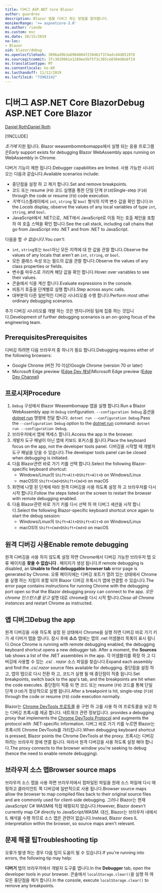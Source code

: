 ```yaml
---
title: 디버그 ASP.NET Core Blazor
author: guardrex
description: Blazor 앱을 디버그 하는 방법을 알아봅니다.
monikerRange: '>= aspnetcore-3.0'
ms.author: riande
ms.custom: mvc
ms.date: 10/15/2019
no-loc:
- Blazor
uid: blazor/debug
ms.openlocfilehash: 3096ad9b3a6904804f239d61f374adcd4d851978
ms.sourcegitcommit: 3fc3020961e1289ee5bf5f3c365ce8304d8ebf19
ms.translationtype: MT
ms.contentlocale: ko-KR
ms.lasthandoff: 11/12/2019
ms.locfileid: "73963142"
---
```

# <a name="debug-aspnet-core-opno-locblazor"></a><span data-ttu-id="8e235-103">디버그 ASP.NET Core Blazor</span><span class="sxs-lookup"><span data-stu-id="8e235-103">Debug ASP.NET Core Blazor</span></span>

[<span data-ttu-id="8e235-104">Daniel Roth</span><span class="sxs-lookup"><span data-stu-id="8e235-104">Daniel Roth</span></span>](https://github.com/danroth27)

[!INCLUDE[](~/includes/blazorwasm-preview-notice.md)]

<span data-ttu-id="8e235-105">*조기에* 지원 됩니다. Blazor weasembommbomapps에서 실행 되는 응용 프로그램은</span><span class="sxs-lookup"><span data-stu-id="8e235-105">*Early* support exists for debugging Blazor WebAssembly apps running on WebAssembly in Chrome.</span></span>

<span data-ttu-id="8e235-106">디버거 기능이 제한 됩니다.</span><span class="sxs-lookup"><span data-stu-id="8e235-106">Debugger capabilities are limited.</span></span> <span data-ttu-id="8e235-107">사용 가능한 시나리오는 다음과 같습니다.</span><span class="sxs-lookup"><span data-stu-id="8e235-107">Available scenarios include:</span></span>

* <span data-ttu-id="8e235-108">중단점을 설정 하 고 제거 합니다.</span><span class="sxs-lookup"><span data-stu-id="8e235-108">Set and remove breakpoints.</span></span>
* <span data-ttu-id="8e235-109">코드 또는 resume (`F8`) 코드 실행을 통한 단일 단계 (`F10`)</span><span class="sxs-lookup"><span data-stu-id="8e235-109">Single-step (`F10`) through the code or resume (`F8`) code execution.</span></span>
* <span data-ttu-id="8e235-110">*지역* 디스플레이에서 `int`, `string` 및 `bool` 형식의 지역 변수 값을 확인 합니다.</span><span class="sxs-lookup"><span data-stu-id="8e235-110">In the *Locals* display, observe the values of any local variables of type `int`, `string`, and `bool`.</span></span>
* <span data-ttu-id="8e235-111">JavaScript에서 .NET으로, .NET에서 JavaScript로 이동 하는 호출 체인을 포함 하 여 호출 스택을 확인 합니다.</span><span class="sxs-lookup"><span data-stu-id="8e235-111">See the call stack, including call chains that go from JavaScript into .NET and from .NET to JavaScript.</span></span>

<span data-ttu-id="8e235-112">다음을 할 *수 없습니다*.</span><span class="sxs-lookup"><span data-stu-id="8e235-112">You *can't*:</span></span>

* <span data-ttu-id="8e235-113">`int`, `string`또는 `bool`아닌 모든 지역에 대 한 값을 관찰 합니다.</span><span class="sxs-lookup"><span data-stu-id="8e235-113">Observe the values of any locals that aren't an `int`, `string`, or `bool`.</span></span>
* <span data-ttu-id="8e235-114">모든 클래스 속성 또는 필드의 값을 관찰 합니다.</span><span class="sxs-lookup"><span data-stu-id="8e235-114">Observe the values of any class properties or fields.</span></span>
* <span data-ttu-id="8e235-115">변수를 마우스로 가리켜 해당 값을 확인 합니다.</span><span class="sxs-lookup"><span data-stu-id="8e235-115">Hover over variables to see their values.</span></span>
* <span data-ttu-id="8e235-116">콘솔에서 식을 계산 합니다.</span><span class="sxs-lookup"><span data-stu-id="8e235-116">Evaluate expressions in the console.</span></span>
* <span data-ttu-id="8e235-117">비동기 호출을 단계별로 실행 합니다.</span><span class="sxs-lookup"><span data-stu-id="8e235-117">Step across async calls.</span></span>
* <span data-ttu-id="8e235-118">대부분의 다른 일반적인 디버깅 시나리오를 수행 합니다.</span><span class="sxs-lookup"><span data-stu-id="8e235-118">Perform most other ordinary debugging scenarios.</span></span>

<span data-ttu-id="8e235-119">추가 디버깅 시나리오를 개발 하는 것은 엔지니어링 팀에 집중 하는 것입니다.</span><span class="sxs-lookup"><span data-stu-id="8e235-119">Development of further debugging scenarios is an on-going focus of the engineering team.</span></span>

## <a name="prerequisites"></a><span data-ttu-id="8e235-120">Prerequisites</span><span class="sxs-lookup"><span data-stu-id="8e235-120">Prerequisites</span></span>

<span data-ttu-id="8e235-121">디버깅 하려면 다음 브라우저 중 하나가 필요 합니다.</span><span class="sxs-lookup"><span data-stu-id="8e235-121">Debugging requires either of the following browsers:</span></span>

* <span data-ttu-id="8e235-122">Google Chrome (버전 70 이상)</span><span class="sxs-lookup"><span data-stu-id="8e235-122">Google Chrome (version 70 or later)</span></span>
* <span data-ttu-id="8e235-123">Microsoft Edge preview ([Edge Dev 채널](https://www.microsoftedgeinsider.com))</span><span class="sxs-lookup"><span data-stu-id="8e235-123">Microsoft Edge preview ([Edge Dev Channel](https://www.microsoftedgeinsider.com))</span></span>

## <a name="procedure"></a><span data-ttu-id="8e235-124">프로시저</span><span class="sxs-lookup"><span data-stu-id="8e235-124">Procedure</span></span>

1. <span data-ttu-id="8e235-125">`Debug` 구성에서 Blazor Weasembomapp 앱을 실행 합니다.</span><span class="sxs-lookup"><span data-stu-id="8e235-125">Run a Blazor WebAssembly app in `Debug` configuration.</span></span> <span data-ttu-id="8e235-126">`--configuration Debug` 옵션을 [dotnet run](/dotnet/core/tools/dotnet-run) 명령에 전달 합니다. `dotnet run --configuration Debug`.</span><span class="sxs-lookup"><span data-stu-id="8e235-126">Pass the `--configuration Debug` option to the [dotnet run](/dotnet/core/tools/dotnet-run) command: `dotnet run --configuration Debug`.</span></span>
1. <span data-ttu-id="8e235-127">브라우저에서 앱에 액세스 합니다.</span><span class="sxs-lookup"><span data-stu-id="8e235-127">Access the app in the browser.</span></span>
1. <span data-ttu-id="8e235-128">개발자 도구 패널이 아닌 앱에 키보드 포커스를 둡니다.</span><span class="sxs-lookup"><span data-stu-id="8e235-128">Place the keyboard focus on the app, not the developer tools panel.</span></span> <span data-ttu-id="8e235-129">디버깅을 시작할 때 개발자 도구 패널을 닫을 수 있습니다.</span><span class="sxs-lookup"><span data-stu-id="8e235-129">The developer tools panel can be closed when debugging is initiated.</span></span>
1. <span data-ttu-id="8e235-130">다음 Blazor관련 바로 가기 키를 선택 합니다.</span><span class="sxs-lookup"><span data-stu-id="8e235-130">Select the following Blazor-specific keyboard shortcut:</span></span>
   * <span data-ttu-id="8e235-131">Windows/Linux의 `Shift+Alt+D`</span><span class="sxs-lookup"><span data-stu-id="8e235-131">`Shift+Alt+D` on Windows/Linux</span></span>
   * <span data-ttu-id="8e235-132">macOS의 `Shift+Cmd+D`</span><span class="sxs-lookup"><span data-stu-id="8e235-132">`Shift+Cmd+D` on macOS</span></span>
1. <span data-ttu-id="8e235-133">화면에 나열 된 단계에 따라 원격 디버깅을 사용 하도록 설정 하 고 브라우저를 다시 시작 합니다.</span><span class="sxs-lookup"><span data-stu-id="8e235-133">Follow the steps listed on the screen to restart the browser with remote debugging enabled.</span></span>
1. <span data-ttu-id="8e235-134">다음 Blazor관련 바로 가기 키를 다시 선택 하 여 디버그 세션을 시작 합니다.</span><span class="sxs-lookup"><span data-stu-id="8e235-134">Select the following Blazor-specific keyboard shortcut once again to start the debug session:</span></span>
   * <span data-ttu-id="8e235-135">Windows/Linux의 `Shift+Alt+D`</span><span class="sxs-lookup"><span data-stu-id="8e235-135">`Shift+Alt+D` on Windows/Linux</span></span>
   * <span data-ttu-id="8e235-136">macOS의 `Shift+Cmd+D`</span><span class="sxs-lookup"><span data-stu-id="8e235-136">`Shift+Cmd+D` on macOS</span></span>

## <a name="enable-remote-debugging"></a><span data-ttu-id="8e235-137">원격 디버깅 사용</span><span class="sxs-lookup"><span data-stu-id="8e235-137">Enable remote debugging</span></span>

<span data-ttu-id="8e235-138">원격 디버깅을 사용 하지 않도록 설정 하면 Chrome에서 디버깅 가능한 브라우저 탭 오류 페이지를 **찾을 수 없습니다** . 페이지가 생성 됩니다.</span><span class="sxs-lookup"><span data-stu-id="8e235-138">If remote debugging is disabled, an **Unable to find debuggable browser tab** error page is generated by Chrome.</span></span> <span data-ttu-id="8e235-139">오류 페이지에는 디버깅 포트가 열려 있는 상태에서 Chrome을 실행 하는 지침이 포함 되어 Blazor 디버깅 프록시가 앱에 연결할 수 있습니다.</span><span class="sxs-lookup"><span data-stu-id="8e235-139">The error page contains instructions for running Chrome with the debugging port open so that the Blazor debugging proxy can connect to the app.</span></span> <span data-ttu-id="8e235-140">*모든 chrome 인스턴스를 닫고* 설명 대로 chrome을 다시 시작 합니다.</span><span class="sxs-lookup"><span data-stu-id="8e235-140">*Close all Chrome instances* and restart Chrome as instructed.</span></span>

## <a name="debug-the-app"></a><span data-ttu-id="8e235-141">앱 디버그</span><span class="sxs-lookup"><span data-stu-id="8e235-141">Debug the app</span></span>

<span data-ttu-id="8e235-142">원격 디버깅을 사용 하도록 설정 된 상태에서 Chrome을 실행 하면 디버깅 바로 가기 키가 새 디버거 탭을 엽니다. 잠시 후에 **소스** 탭에는 앱의 .net 어셈블리 목록이 표시 됩니다.</span><span class="sxs-lookup"><span data-stu-id="8e235-142">Once Chrome is running with remote debugging enabled, the debugging keyboard shortcut opens a new debugger tab. After a moment, the **Sources** tab shows a list of the .NET assemblies in the app.</span></span> <span data-ttu-id="8e235-143">각 어셈블리를 확장 하 고 디버깅에 사용할 수 있는 *.cs*/ *. razor* 소스 파일을 찾습니다.</span><span class="sxs-lookup"><span data-stu-id="8e235-143">Expand each assembly and find the *.cs*/*.razor* source files available for debugging.</span></span> <span data-ttu-id="8e235-144">중단점을 설정 하 고, 앱의 탭으로 다시 전환 하 고, 코드가 실행 될 때 중단점이 적중 됩니다.</span><span class="sxs-lookup"><span data-stu-id="8e235-144">Set breakpoints, switch back to the app's tab, and the breakpoints are hit when the code executes.</span></span> <span data-ttu-id="8e235-145">중단점이 적중 되 면 코드 또는 resume (`F8`) 코드를 통해 단일 단계 (`F10`)가 정상적으로 실행 됩니다.</span><span class="sxs-lookup"><span data-stu-id="8e235-145">After a breakpoint is hit, single-step (`F10`) through the code or resume (`F8`) code execution normally.</span></span>

Blazor<span data-ttu-id="8e235-146">는 [Chrome DevTools 프로토콜](https://chromedevtools.github.io/devtools-protocol/) 을 구현 하 고를 사용 하 여 프로토콜을 보강 하는 디버깅 프록시를 제공 합니다. 네트워크 관련 정보입니다.</span><span class="sxs-lookup"><span data-stu-id="8e235-146"> provides a debugging proxy that implements the [Chrome DevTools Protocol](https://chromedevtools.github.io/devtools-protocol/) and augments the protocol with .NET-specific information.</span></span> <span data-ttu-id="8e235-147">디버그 바로 가기 키를 누르면 Blazor는 프록시의 Chrome DevTools를 가리킵니다.</span><span class="sxs-lookup"><span data-stu-id="8e235-147">When debugging keyboard shortcut is pressed, Blazor points the Chrome DevTools at the proxy.</span></span> <span data-ttu-id="8e235-148">프록시는 디버깅 하려는 브라우저 창에 연결 됩니다. 따라서 원격 디버깅을 사용 하도록 설정 해야 합니다.</span><span class="sxs-lookup"><span data-stu-id="8e235-148">The proxy connects to the browser window you're seeking to debug (hence the need to enable remote debugging).</span></span>

## <a name="browser-source-maps"></a><span data-ttu-id="8e235-149">브라우저 소스 맵</span><span class="sxs-lookup"><span data-stu-id="8e235-149">Browser source maps</span></span>

<span data-ttu-id="8e235-150">브라우저 소스 맵을 사용 하면 브라우저에서 컴파일된 파일을 원래 소스 파일에 다시 매핑하고 클라이언트 쪽 디버깅에 일반적으로 사용 됩니다.</span><span class="sxs-lookup"><span data-stu-id="8e235-150">Browser source maps allow the browser to map compiled files back to their original source files and are commonly used for client-side debugging.</span></span> <span data-ttu-id="8e235-151">그러나 Blazor는 현재 JavaScript/ C# WASM에 직접 매핑되지 않습니다.</span><span class="sxs-lookup"><span data-stu-id="8e235-151">However, Blazor doesn't currently map C# directly to JavaScript/WASM.</span></span> <span data-ttu-id="8e235-152">대신, Blazor는 브라우저 내에서 IL 해석을 수행 하므로 소스 맵은 관련이 없습니다.</span><span class="sxs-lookup"><span data-stu-id="8e235-152">Instead, Blazor does IL interpretation within the browser, so source maps aren't relevant.</span></span>

## <a name="troubleshooting-tip"></a><span data-ttu-id="8e235-153">문제 해결 팁</span><span class="sxs-lookup"><span data-stu-id="8e235-153">Troubleshooting tip</span></span>

<span data-ttu-id="8e235-154">오류가 발생 하는 경우 다음 팁이 도움이 될 수 있습니다.</span><span class="sxs-lookup"><span data-stu-id="8e235-154">If you're running into errors, the following tip may help:</span></span>

<span data-ttu-id="8e235-155">**디버거** 탭의 브라우저에서 개발자 도구를 엽니다.</span><span class="sxs-lookup"><span data-stu-id="8e235-155">In the **Debugger** tab, open the developer tools in your browser.</span></span> <span data-ttu-id="8e235-156">콘솔에서 `localStorage.clear()`을 실행 하 여 모든 중단점을 제거 합니다.</span><span class="sxs-lookup"><span data-stu-id="8e235-156">In the console, execute `localStorage.clear()` to remove any breakpoints.</span></span>
